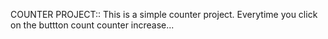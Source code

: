 COUNTER PROJECT::
This is a simple counter project.
Everytime you click on the buttton count counter increase...
